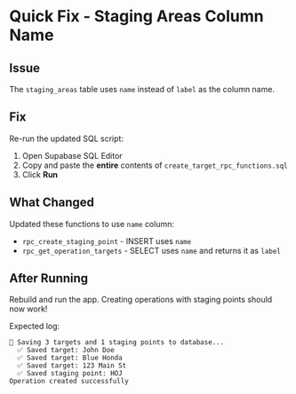 # Quick Fix - Staging Areas Column Name

## Issue
The `staging_areas` table uses `name` instead of `label` as the column name.

## Fix
Re-run the updated SQL script:

1. Open Supabase SQL Editor
2. Copy and paste the **entire** contents of `create_target_rpc_functions.sql`
3. Click **Run**

## What Changed
Updated these functions to use `name` column:
- `rpc_create_staging_point` - INSERT uses `name`
- `rpc_get_operation_targets` - SELECT uses `name` and returns it as `label`

## After Running
Rebuild and run the app. Creating operations with staging points should now work!

Expected log:
```
💾 Saving 3 targets and 1 staging points to database...
  ✅ Saved target: John Doe
  ✅ Saved target: Blue Honda
  ✅ Saved target: 123 Main St
  ✅ Saved staging point: HOJ
Operation created successfully
```

